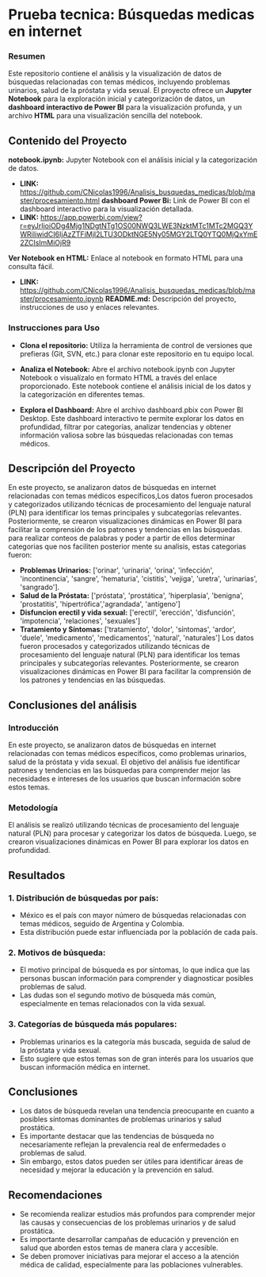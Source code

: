 # Prueba tecnica: Búsquedas medicas en internet

### Resumen

Este repositorio contiene el análisis y la visualización de datos de búsquedas relacionadas con temas médicos, incluyendo problemas urinarios, salud de la próstata y vida sexual. El proyecto ofrece un **Jupyter Notebook** para la exploración inicial y categorización de datos, un **dashboard interactivo de Power BI** para la visualización profunda, y un archivo **HTML** para una visualización sencilla del notebook.

## Contenido del Proyecto

**notebook.ipynb:** Jupyter Notebook con el análisis inicial y la categorización de datos.
* **LINK:** https://github.com/CNicolas1996/Analisis_busquedas_medicas/blob/master/procesamiento.html
**dashboard Power Bi:** Link de Power BI con el dashboard interactivo para la visualización detallada.
* **LINK:** https://app.powerbi.com/view?r=eyJrIjoiODg4Mjg1NDgtNTg1OS00NWQ3LWE3NzktMTc1MTc2MGQ3YWRiIiwidCI6IjAzZTFiMjI2LTU3ODktNGE5Ny05MGY2LTQ0YTQ0MjQxYmE2ZCIsImMiOjR9

**Ver Notebook en HTML:** Enlace al notebook en formato HTML para una consulta fácil.
* **LINK:** https://github.com/CNicolas1996/Analisis_busquedas_medicas/blob/master/procesamiento.ipynb
**README.md:** Descripción del proyecto, instrucciones de uso y enlaces relevantes.

### **Instrucciones para Uso**

* **Clona el repositorio:**
Utiliza la herramienta de control de versiones que prefieras (Git, SVN, etc.) para clonar este repositorio en tu equipo local.

* **Analiza el Notebook:**
Abre el archivo notebook.ipynb con Jupyter Notebook o visualízalo en formato HTML a través del enlace proporcionado. Este notebook contiene el análisis inicial de los datos y la categorización en diferentes temas.

* **Explora el Dashboard:**
Abre el archivo dashboard.pbix con Power BI Desktop. Este dashboard interactivo te permite explorar los datos en profundidad, filtrar por categorías, analizar tendencias y obtener información valiosa sobre las búsquedas relacionadas con temas médicos.

## Descripción del Proyecto

En este proyecto, se analizaron datos de búsquedas en internet relacionadas con temas médicos específicos,Los datos fueron procesados y categorizados utilizando técnicas de procesamiento del lenguaje natural (PLN) para identificar los temas principales y subcategorías relevantes. Posteriormente, se crearon visualizaciones dinámicas en Power BI para facilitar la comprensión de los patrones y tendencias en las búsquedas.
para realizar conteos de palabras y poder a partir de ellos determinar categorias
que nos faciliten posterior mente su analisis, estas categorias fueron:

* **Problemas Urinarios:** ['orinar', 'urinaria', 'orina', 'infección', 'incontinencia', 'sangre', 'hematuria', 'cistitis', 'vejiga', 'uretra', 'urinarias', 'sangrado'].
* **Salud de la Próstata:** ['próstata', 'prostática', 'hiperplasia', 'benigna', 'prostatitis', 'hipertrófica','agrandada', 'antígeno']
* **Disfuncion erectil y vida sexual:** ['erectil', 'erección', 'disfunción', 'impotencia', 'relaciones', 'sexuales']
* **Tratamiento y Síntomas:** ['tratamiento', 'dolor', 'síntomas', 'ardor', 'duele', 'medicamento', 'medicamentos', 'natural', 'naturales']
Los datos fueron procesados y categorizados utilizando técnicas de procesamiento del lenguaje natural (PLN) para identificar los temas principales y subcategorías relevantes. Posteriormente, se crearon visualizaciones dinámicas en Power BI para facilitar la comprensión de los patrones y tendencias en las búsquedas.


## Conclusiones del análisis

### Introducción

En este proyecto, se analizaron datos de búsquedas en internet relacionadas con temas médicos específicos, como problemas urinarios, salud de la próstata y vida sexual. El objetivo del análisis fue identificar patrones y tendencias en las búsquedas para comprender mejor las necesidades e intereses de los usuarios que buscan información sobre estos temas.

### Metodología
El análisis se realizó utilizando técnicas de procesamiento del lenguaje natural (PLN) para procesar y categorizar los datos de búsqueda. Luego, se crearon visualizaciones dinámicas en Power BI para explorar los datos en profundidad.

## Resultados

### 1. Distribución de búsquedas por país:
* México es el país con mayor número de búsquedas relacionadas con temas médicos, seguido de Argentina y Colombia.
* Esta distribución puede estar influenciada por la población de cada país.

### 2. Motivos de búsqueda:
* El motivo principal de búsqueda es por síntomas, lo que indica que las personas buscan información para comprender y diagnosticar posibles problemas de salud.
* Las dudas son el segundo motivo de búsqueda más común, especialmente en temas relacionados con la vida sexual.

### 3. Categorías de búsqueda más populares:
* Problemas urinarios es la categoría más buscada, seguida de salud de la próstata y vida sexual.
* Esto sugiere que estos temas son de gran interés para los usuarios que buscan información médica en internet.

## Conclusiones
* Los datos de búsqueda revelan una tendencia preocupante en cuanto a posibles síntomas dominantes de problemas urinarios y salud prostática.
* Es importante destacar que las tendencias de búsqueda no necesariamente reflejan la prevalencia real de enfermedades o problemas de salud.
* Sin embargo, estos datos pueden ser útiles para identificar áreas de necesidad y mejorar la educación y la prevención en salud.

## Recomendaciones
* Se recomienda realizar estudios más profundos para comprender mejor las causas y consecuencias de los problemas urinarios y de salud prostática.
* Es importante desarrollar campañas de educación y prevención en salud que aborden estos temas de manera clara y accesible.
* Se deben promover iniciativas para mejorar el acceso a la atención médica de calidad, especialmente para las poblaciones vulnerables.
